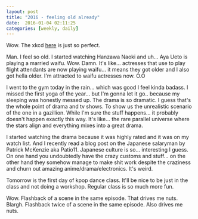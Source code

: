 ```yaml
---
layout: post
title: "2016 - feeling old already"
date:  2016-01-04 02:11:25
categories: [weekly, daily]
---
```

Wow. The xkcd [here](http://xkcd.com/1624/) is just so perfect.

Man. I feel so old. I started watching Hanzawa Naoki and uh... Aya Ueto is playing a married waifu. Wow. Damn. It's like... actresses that use to play flight attendants are now playing waifu... it means they got older and I also got hella older. I'm attracted to waifu actresses now. O.O

I went to the gym today in the rain... which was good I feel kinda badass. I missed the first yoga of the year... but I'm gonna let it go.. because my sleeping was honestly messed up. The drama is so dramatic. I guess that's the whole point of drama and tv shows. To show us the unrealistic scenario of the one in a gazillion. While I'm sure the stuff happens... it probably doesn't happen exactly this way. It's like... the rare parallel universe where the stars align and everything mixes into a great drama. 

I started watching the drama because it was highly rated and it was on my watch list. And I recently read a blog post on the Japanese salaryman by Patrick McKenzie aka Patio11. Japanese culture is so... interesting I guess. On one hand you undoubtedly have the crazy customs and stuff... on the other hand they somehow manage to make shit work despite the craziness and churn out amazing anime/drama/electronics. It's weird.

Tomorrow is the first day of kpop dance class. It'll be nice to be just in the class and not doing a workshop. Regular class is so much more fun. 

Wow. Flashback of a scene in the same episode. That drives me nuts. Blargh. Flashback twice of a scene in the same episode. Also drives me nuts.
